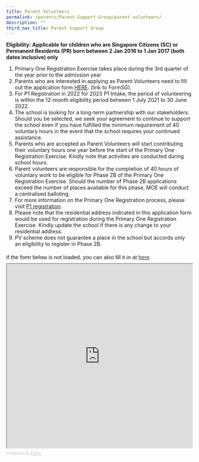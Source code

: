 ```yaml
---
title: Parent Volunteers
permalink: /parents/Parent-Support-Group/parent-volunteers/
description: ""
third_nav_title: Parent Support Group
---
```

**Eligibility: Applicable for children who are Singapore Citizens (SC) or Permanent Residents (PR) born between 2 Jan 2016 to 1 Jan 2017 (both dates inclusive) only**

1.  Primary One Registration Exercise takes place during the 3rd quarter of the year prior to the admission year
2.  Parents who are interested in applying as Parent Volunteers need to fill out the application form [HERE](https://form.gov.sg/5ef191510091ac001130fb4f). (link to FormSG).
3.  For P1 Registration in 2022 for 2023 P1 Intake, the period of volunteering is within the 12-month eligibility period between 1 July 2021 to 30 June 2022.
4.  The school is looking for a long-term partnership with our stakeholders. Should you be selected, we seek your agreement to continue to support the school even if you have fulfilled the minimum requirement of 40 voluntary hours in the event that the school requires your continued assistance.
5.  Parents who are accepted as Parent Volunteers will start contributing their voluntary hours one year before the start of the Primary One Registration Exercise. Kindly note that activities are conducted during school hours.
6.  Parent volunteers are responsible for the completion of 40 hours of voluntary work to be eligible for Phase 2B of the Primary One Registration Exercise. Should the number of Phase 2B applications exceed the number of places available for this phase, MOE will conduct a centralised balloting.
7.  For more information on the Primary One Registration process, please visit [P1 registration](https://www.moe.gov.sg/primary/p1-registration.).
8.  Please note that the residential address indicated in this application form would be used for registration during the Primary One Registration Exercise. Kindly update the school if there is any change to your residential address.
9.  PV scheme does not guarantee a place in the school but accords only an eligibility to register in Phase 2B.

<div
  style="
    font-family: Sans-Serif;
    font-size: 15px;
    color: #000;
    opacity: 0.9;
    padding-top: 5px;
    padding-bottom: 8px;
  "
>
  If the form below is not loaded, you can also fill it in at
  <a href="https://form.gov.sg/5ef191510091ac001130fb4f">here</a>.
</div>

<!-- Change the width and height values to suit you best -->
<iframe
  id="iframe"
  src="https://form.gov.sg/5ef191510091ac001130fb4f"
  style="width: 100%; height: 500px"
></iframe>

<div
  style="
    font-family: Sans-Serif;
    font-size: 12px;
    color: #999;
    opacity: 0.5;
    padding-top: 5px;
  "
>
  Powered by <a href="https://form.gov.sg" style="color: #999">Form</a>
</div>